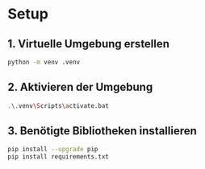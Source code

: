 # Setup

## 1. Virtuelle Umgebung erstellen
```bash
python -m venv .venv
```

## 2. Aktivieren der Umgebung
```bash
.\.venv\Scripts\activate.bat
```

## 3. Benötigte Bibliotheken installieren
```bash
pip install --upgrade pip
pip install requirements.txt
```